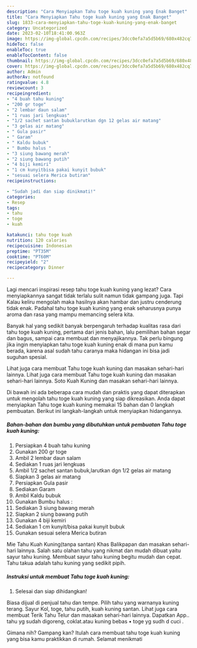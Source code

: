 ```yaml
---
description: "Cara Menyiapkan Tahu toge kuah kuning yang Enak Banget"
title: "Cara Menyiapkan Tahu toge kuah kuning yang Enak Banget"
slug: 1833-cara-menyiapkan-tahu-toge-kuah-kuning-yang-enak-banget
category: Uncategorized
date: 2023-02-10T18:41:00.963Z
image: https://img-global.cpcdn.com/recipes/3dcc0efa7a5d5b69/680x482cq70/tahu-toge-kuah-kuning-foto-resep-utama.jpg
hideToc: false
enableToc: true
enableTocContent: false
thumbnail: https://img-global.cpcdn.com/recipes/3dcc0efa7a5d5b69/680x482cq70/tahu-toge-kuah-kuning-foto-resep-utama.jpg
cover: https://img-global.cpcdn.com/recipes/3dcc0efa7a5d5b69/680x482cq70/tahu-toge-kuah-kuning-foto-resep-utama.jpg
author: Admin
authorAv: notfound
ratingvalue: 4.8
reviewcount: 3
recipeingredient:
- "4 buah tahu kuning"
- "200 gr toge"
- "2 lembar daun salam"
- "1 ruas jari lengkuas"
- "1/2 sachet santan bubuklarutkan dgn 12 gelas air matang"
- "3 gelas air matang"
- " Gula pasir"
- " Garam"
- " Kaldu bubuk"
- " Bumbu halus "
- "3 siung bawang merah"
- "2 siung bawang putih"
- "4 biji kemiri"
- "1 cm kunyitbisa pakai kunyit bubuk"
- "sesuai selera Merica butiran"
recipeinstructions:

- "Sudah jadi dan siap dinikmati!"
categories:
- Resep
tags:
- tahu
- toge
- kuah

katakunci: tahu toge kuah 
nutrition: 120 calories
recipecuisine: Indonesian
preptime: "PT35M"
cooktime: "PT60M"
recipeyield: "2"
recipecategory: Dinner

---
```



Lagi mencari inspirasi resep tahu toge kuah kuning yang lezat? Cara menyiapkannya sangat tidak terlalu sulit namun tidak gampang juga. Tapi Kalau keliru mengolah maka hasilnya akan hambar dan justru cenderung tidak enak. Padahal tahu toge kuah kuning yang enak seharusnya punya aroma dan rasa yang mampu memancing selera kita.


Banyak hal yang sedikit banyak berpengaruh terhadap kualitas rasa dari tahu toge kuah kuning, pertama dari jenis bahan, lalu pemilihan bahan segar dan bagus, sampai cara membuat dan menyajikannya. Tak perlu bingung jika ingin menyiapkan tahu toge kuah kuning enak di mana pun kamu berada, karena asal sudah tahu caranya maka hidangan ini bisa jadi suguhan spesial.

Lihat juga cara membuat Tahu toge kuah kuning dan masakan sehari-hari lainnya. Lihat juga cara membuat Tahu toge kuah kuning dan masakan sehari-hari lainnya. Soto Kuah Kuning dan masakan sehari-hari lainnya.


Di bawah ini ada beberapa cara mudah dan praktis yang dapat diterapkan untuk mengolah tahu toge kuah kuning yang siap dikreasikan. Anda dapat menyiapkan Tahu toge kuah kuning memakai 15 bahan dan 0 langkah pembuatan. Berikut ini langkah-langkah untuk menyiapkan hidangannya.

<!--inarticleads1-->

##### Bahan-bahan dan bumbu yang dibutuhkan untuk pembuatan Tahu toge kuah kuning:

1. Persiapkan 4 buah tahu kuning
1. Gunakan 200 gr toge
1. Ambil 2 lembar daun salam
1. Sediakan 1 ruas jari lengkuas
1. Ambil 1/2 sachet santan bubuk,larutkan dgn 1/2 gelas air matang
1. Siapkan 3 gelas air matang
1. Persiapkan  Gula pasir
1. Sediakan  Garam
1. Ambil  Kaldu bubuk
1. Gunakan  Bumbu halus :
1. Sediakan 3 siung bawang merah
1. Siapkan 2 siung bawang putih
1. Gunakan 4 biji kemiri
1. Sediakan 1 cm kunyit/bisa pakai kunyit bubuk
1. Gunakan sesuai selera Merica butiran


Mie Tahu Kuah Kuning(tanpa santan) Khas Balikpapan dan masakan sehari-hari lainnya. Salah satu olahan tahu yang nikmat dan mudah dibuat yaitu sayur tahu kuning. Membuat sayur tahu kuning begitu mudah dan cepat. Tahu takua adalah tahu kuning yang sedikit pipih. 

<!--inarticleads2-->

##### Instruksi untuk membuat Tahu toge kuah kuning:


1. Selesai dan siap dihidangkan!

Biasa dijual di penjual tahu dan tempe. Pilih tahu yang warnanya kuning terang. Sayur Kol, toge, tahu putih, kuah kuning santan. Lihat juga cara membuat Terik Tahu Telur dan masakan sehari-hari lainnya. Dapatkan App.. tahu yg sudah digoreng, coklat.atau kuning bebas • toge yg sudh d cuci . 

Gimana nih? Gampang kan? Itulah cara membuat tahu toge kuah kuning yang bisa kamu praktikkan di rumah. Selamat menikmati
